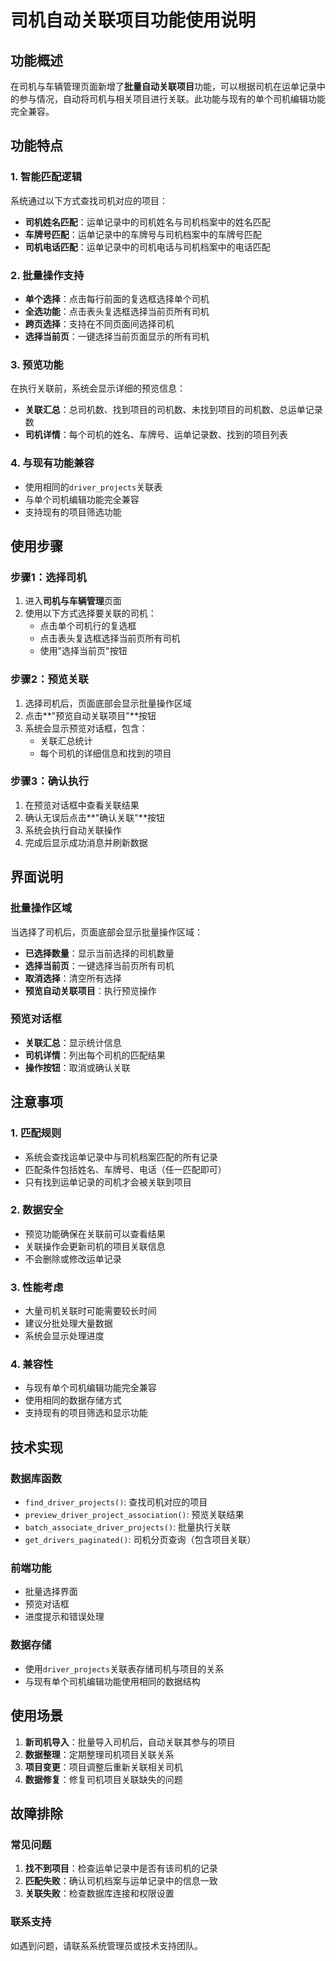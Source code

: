# 司机自动关联项目功能使用说明

## 功能概述

在司机与车辆管理页面新增了**批量自动关联项目**功能，可以根据司机在运单记录中的参与情况，自动将司机与相关项目进行关联。此功能与现有的单个司机编辑功能完全兼容。

## 功能特点

### 1. 智能匹配逻辑
系统通过以下方式查找司机对应的项目：
- **司机姓名匹配**：运单记录中的司机姓名与司机档案中的姓名匹配
- **车牌号匹配**：运单记录中的车牌号与司机档案中的车牌号匹配  
- **司机电话匹配**：运单记录中的司机电话与司机档案中的电话匹配

### 2. 批量操作支持
- **单个选择**：点击每行前面的复选框选择单个司机
- **全选功能**：点击表头复选框选择当前页所有司机
- **跨页选择**：支持在不同页面间选择司机
- **选择当前页**：一键选择当前页面显示的所有司机

### 3. 预览功能
在执行关联前，系统会显示详细的预览信息：
- **关联汇总**：总司机数、找到项目的司机数、未找到项目的司机数、总运单记录数
- **司机详情**：每个司机的姓名、车牌号、运单记录数、找到的项目列表

### 4. 与现有功能兼容
- 使用相同的`driver_projects`关联表
- 与单个司机编辑功能完全兼容
- 支持现有的项目筛选功能

## 使用步骤

### 步骤1：选择司机
1. 进入**司机与车辆管理**页面
2. 使用以下方式选择要关联的司机：
   - 点击单个司机行的复选框
   - 点击表头复选框选择当前页所有司机
   - 使用"选择当前页"按钮

### 步骤2：预览关联
1. 选择司机后，页面底部会显示批量操作区域
2. 点击**"预览自动关联项目"**按钮
3. 系统会显示预览对话框，包含：
   - 关联汇总统计
   - 每个司机的详细信息和找到的项目

### 步骤3：确认执行
1. 在预览对话框中查看关联结果
2. 确认无误后点击**"确认关联"**按钮
3. 系统会执行自动关联操作
4. 完成后显示成功消息并刷新数据

## 界面说明

### 批量操作区域
当选择了司机后，页面底部会显示批量操作区域：
- **已选择数量**：显示当前选择的司机数量
- **选择当前页**：一键选择当前页所有司机
- **取消选择**：清空所有选择
- **预览自动关联项目**：执行预览操作

### 预览对话框
- **关联汇总**：显示统计信息
- **司机详情**：列出每个司机的匹配结果
- **操作按钮**：取消或确认关联

## 注意事项

### 1. 匹配规则
- 系统会查找运单记录中与司机档案匹配的所有记录
- 匹配条件包括姓名、车牌号、电话（任一匹配即可）
- 只有找到运单记录的司机才会被关联到项目

### 2. 数据安全
- 预览功能确保在关联前可以查看结果
- 关联操作会更新司机的项目关联信息
- 不会删除或修改运单记录

### 3. 性能考虑
- 大量司机关联时可能需要较长时间
- 建议分批处理大量数据
- 系统会显示处理进度

### 4. 兼容性
- 与现有单个司机编辑功能完全兼容
- 使用相同的数据存储方式
- 支持现有的项目筛选和显示功能

## 技术实现

### 数据库函数
- `find_driver_projects()`: 查找司机对应的项目
- `preview_driver_project_association()`: 预览关联结果
- `batch_associate_driver_projects()`: 批量执行关联
- `get_drivers_paginated()`: 司机分页查询（包含项目关联）

### 前端功能
- 批量选择界面
- 预览对话框
- 进度提示和错误处理

### 数据存储
- 使用`driver_projects`关联表存储司机与项目的关系
- 与现有单个司机编辑功能使用相同的数据结构

## 使用场景

1. **新司机导入**：批量导入司机后，自动关联其参与的项目
2. **数据整理**：定期整理司机项目关联关系
3. **项目变更**：项目调整后重新关联相关司机
4. **数据修复**：修复司机项目关联缺失的问题

## 故障排除

### 常见问题
1. **找不到项目**：检查运单记录中是否有该司机的记录
2. **匹配失败**：确认司机档案与运单记录中的信息一致
3. **关联失败**：检查数据库连接和权限设置

### 联系支持
如遇到问题，请联系系统管理员或技术支持团队。
